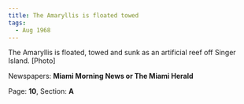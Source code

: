 ```yaml
---  
title: The Amaryllis is floated towed  
tags:  
  - Aug 1968  
---  
```

  
The Amaryllis is floated, towed and sunk as an artificial reef off Singer Island. [Photo]  
  
Newspapers: **Miami Morning News or The Miami Herald**  
  
Page: **10**, Section: **A** 
